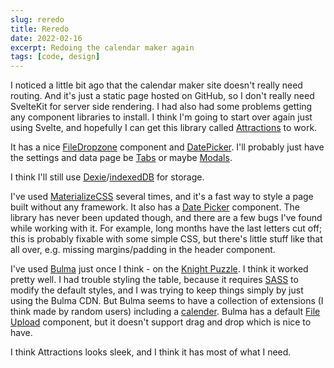 ```yaml
---
slug: reredo
title: Reredo
date: 2022-02-16
excerpt: Redoing the calendar maker again
tags: [code, design]
---
```


I noticed a little bit ago that the calendar maker site doesn't really need routing. And it's just a static page hosted on GitHub, so I don't really need SvelteKit for server side rendering. I had also had some problems getting any component libraries to install. I think I'm going to start over again just using Svelte, and hopefully I can get this library called [Attractions](https://illright.github.io/attractions/) to work.

It has a nice [FileDropzone](https://illright.github.io/attractions/docs/components/file-dropzone) component and [DatePicker](https://illright.github.io/attractions/docs/components/date-picker). I'll probably just have the settings and data page be [Tabs](https://illright.github.io/attractions/docs/components/tabs) or maybe [Modals](https://illright.github.io/attractions/docs/components/modal).

I think I'll still use [Dexie](https://dexie.org/)/[indexedDB](https://developer.mozilla.org/en-US/docs/Web/API/IndexedDB_API) for storage.

I've used [MaterializeCSS](http://materializecss.com) several times, and it's a fast way to style a page built without any framework. It also has a [Date Picker](https://materializecss.com/pickers.html) component. The library has never been updated though, and there are a few bugs I've found while working with it. For example, long months have the last letters cut off; this is probably fixable with some simple CSS, but there's little stuff like that all over, e.g. missing margins/padding in the header component.

I've used [Bulma](https://bulma.io/) just once I think - on the [Knight Puzzle](/knight). I think it worked pretty well. I had trouble styling the table, because it requires [SASS](https://sass-lang.com/) to modify the default styles, and I was trying to keep things simply by just using the Bulma CDN. But Bulma seems to have a collection of extensions (I think made by random users) including a [calender](https://wikiki.github.io/components/calendar/). Bulma has a default [File Upload](https://bulma.io/documentation/form/file/) component, but it doesn't support drag and drop which is nice to have.

I think Attractions looks sleek, and I think it has most of what I need.
